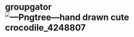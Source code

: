 # groupgator![—Pngtree—hand drawn cute crocodile_4248807](https://user-images.githubusercontent.com/25967243/132032876-5880a62d-9ca4-4963-90ff-6c19d7826de1.png)
